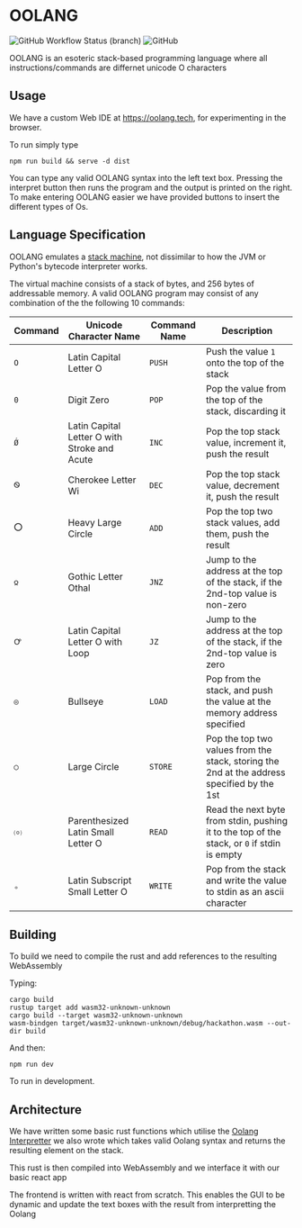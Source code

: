 # OOLANG
![GitHub Workflow Status (branch)](https://img.shields.io/github/workflow/status/RNM-Enterprises/oolangIDE/CI/main?style=for-the-badge)
![GitHub](https://img.shields.io/github/license/RNM-Enterprises/oolangIDE?style=for-the-badge)

OOLANG is an esoteric stack-based programming language where all instructions/commands are differnet unicode O characters

## Usage

We have a custom Web IDE at <https://oolang.tech>, for experimenting in the browser.

To run simply type
```
npm run build && serve -d dist
```

You can type any valid OOLANG syntax into the left text box. Pressing the interpret button then runs the program and the output is printed on the right. To make entering OOLANG easier we have provided buttons to insert the different types of Os.

## Language Specification

OOLANG emulates a [stack machine](https://en.wikipedia.org/wiki/Stack_machine), not dissimilar to how the JVM or Python's bytecode interpreter works.

The virtual machine consists of a stack of bytes, and 256 bytes of addressable memory. A valid OOLANG program may consist of any combination of the the following 10 commands:

| Command | Unicode Character Name                       | Command Name | Description                                                                                 |
| ------- | -------------------------------------------- | ------------ | ------------------------------------------------------------------------------------------- |
| `O`     | Latin Capital Letter O                       | `PUSH`       | Push the value `1` onto the top of the stack                                                |
| `0`     | Digit Zero                                   | `POP`        | Pop the value from the top of the stack, discarding it                                      |
| `Ǿ`     | Latin Capital Letter O with Stroke and Acute | `INC`        | Pop the top stack value, increment it, push the result                                      |
| `Ꮻ`     | Cherokee Letter Wi                           | `DEC`        | Pop the top stack value, decrement it, push the result                                      |
| `⭕`    | Heavy Large Circle                           | `ADD`        | Pop the top two stack values, add them, push the result                                     |
| `𐍉`     | Gothic Letter Othal                          | `JNZ`        | Jump to the address at the top of the stack, if the 2nd-top value is non-zero               |
| `Ꝍ`     | Latin Capital Letter O with Loop             | `JZ`         | Jump to the address at the top of the stack, if the 2nd-top value is zero                   |
| `◎`     | Bullseye                                     | `LOAD`       | Pop from the stack, and push the value at the memory address specified                      |
| `◯`     | Large Circle                                 | `STORE`      | Pop the top two values from the stack, storing the 2nd at the address specified by the 1st  |
| `⒪`     | Parenthesized Latin Small Letter O           | `READ`       | Read the next byte from stdin, pushing it to the top of the stack, or `0` if stdin is empty |
| `ₒ`     | Latin Subscript Small Letter O               | `WRITE`      | Pop from the stack and write the value to stdin as an ascii character 

## Building

To build we need to compile the rust and add references to the resulting WebAssembly 

Typing:

```
cargo build
rustup target add wasm32-unknown-unknown
cargo build --target wasm32-unknown-unknown
wasm-bindgen target/wasm32-unknown-unknown/debug/hackathon.wasm --out-dir build
```

And then:

```
npm run dev
```

To run in development. 

## Architecture

We have written some basic rust functions which utilise the [Oolang Interpretter](https://github.com/RNM-Enterprises/oolang) we also wrote which takes valid Oolang syntax and returns the resulting element on the stack.

This rust is then compiled into WebAssembly and we interface it with our basic react app

The frontend is written with react from scratch. This enables the GUI to be dynamic and update the text boxes with the result from interpretting the Oolang
